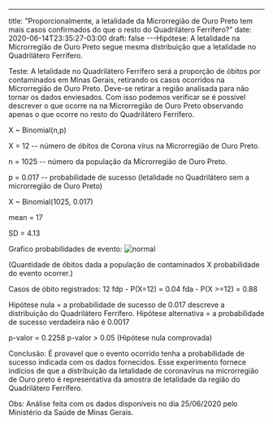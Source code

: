 ---
title: "Proporcionalmente, a letalidade da Microrregião de Ouro Preto tem mais casos confirmados do que o resto do Quadrilátero Ferrífero?"
date: 2020-06-14T23:35:27-03:00
draft: false
---Hipótese:
A letalidade na Microrregião de Ouro Preto segue mesma distribuição que a letalidade no Quadrilátero Ferrífero.

Teste:
A letalidade no Quadrilátero Ferrífero será a proporção de óbitos por contaminados em Minas Gerais, retirando os casos ocorridos na Microrregião de Ouro Preto. Deve-se retirar a região analisada para não tornar os dados enviesados. 
Com isso podemos verificar se é possível descrever o que ocorre na na Microrregião de Ouro Preto observando apenas o que ocorre no resto do Quadrilátero Ferrífero.

X ~ Binomial(n,p)

X = 12 -- número de óbitos de Corona vírus na Microrregião de Ouro Preto.

n = 1025 -- número da população da Microrregião de Ouro Preto.

p = 0.017 -- probabilidade de sucesso (letalidade no Quadrilátero sem a microrregião de Ouro Preto)

X ~ Binomial(1025, 0.017)

mean = 17

SD = 4.13

Grafico probabilidades de evento:
![normal](/grafico_analise_op.png)

(Quantidade de óbitos dada a população de contaminados X probabilidade do evento ocorrer.)

Casos de óbito registrados: 12
fdp - P(X=12) = 0.04
fda - P(X >=12) = 0.88

Hipótese nula = a probabilidade de sucesso de 0.017 descreve a distribuição do Quadrilátero Ferrífero.
Hipótese alternativa = a probabilidade de sucesso verdadeira não é 0.0017

p-valor = 0.2258
p-valor > 0.05 (Hipótese nula comprovada)

Conclusão:
É provavel que o evento ocorrido tenha a probabilidade de sucesso indicada com os dados fornecidos.
Esse experimento fornece indícios de que a distribuição da letalidade de coronavírus na microrregião de Ouro preto é representativa da amostra de letalidade da região do Quadrilátero Ferrífero.


Obs: Análise feita com os dados disponíveis no dia 25/06/2020 pelo Ministério da Saúde de Minas Gerais.